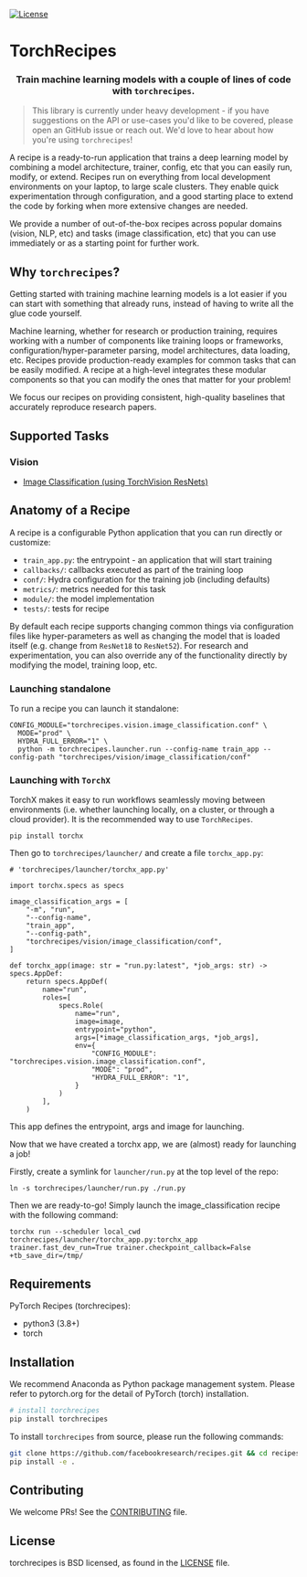 [![License](https://img.shields.io/badge/License-BSD%203--Clause-blue.svg)](LICENSE)

 # TorchRecipes

<h3 align='center'>Train machine learning models with a couple of lines of code with <code>torchrecipes</code>.</h3>

> This library is currently under heavy development - if you have suggestions on the API or use-cases you'd like to be covered, please open an GitHub issue or reach out. We'd love to hear about how you're using `torchrecipes`!

A recipe is a ready-to-run application that trains a deep learning model by combining a model architecture, trainer, config, etc that you can easily run, modify, or extend. Recipes run on everything from local development environments on your laptop, to large scale clusters. They enable quick experimentation through configuration, and a good starting place to extend the code by forking when more extensive changes are needed.

We provide a number of out-of-the-box recipes across popular domains (vision, NLP, etc) and tasks (image classification, etc) that you can use immediately or as a starting point for further work.

## Why `torchrecipes`?

Getting started with training machine learning models is a lot easier if you can start with something that already runs, instead of having to write all the glue code yourself.

Machine learning, whether for research or production training, requires working with a number of components like training loops or frameworks, configuration/hyper-parameter parsing, model architectures, data loading, etc. Recipes provide production-ready examples for common tasks that can be easily modified. A recipe at a high-level integrates these modular components so that you can modify the ones that matter for your problem!

We focus our recipes on providing consistent, high-quality baselines that accurately reproduce research papers.

## Supported Tasks

### Vision

- [Image Classification (using TorchVision ResNets)](torchrecipes/vision/image_classification)

## Anatomy of a Recipe

A recipe is a configurable Python application that you can run directly or customize:

* `train_app.py`: the entrypoint - an application that will start training
* `callbacks/`: callbacks executed as part of the training loop
* `conf/`: Hydra configuration for the training job (including defaults)
* `metrics/`: metrics needed for this task
* `module/`: the model implementation
* `tests/`: tests for recipe

By default each recipe supports changing common things via configuration files like hyper-parameters as well as changing the model that is loaded itself (e.g. change from `ResNet18` to `ResNet52`). For research and experimentation, you can also override any of the functionality directly by modifying the model, training loop, etc.

### Launching standalone

To run a recipe you can launch it standalone:

```
CONFIG_MODULE="torchrecipes.vision.image_classification.conf" \
  MODE="prod" \
  HYDRA_FULL_ERROR="1" \
  python -m torchrecipes.launcher.run --config-name train_app --config-path "torchrecipes/vision/image_classification/conf"
```

### Launching with `TorchX`

TorchX makes it easy to run workflows seamlessly moving between environments (i.e. whether launching locally, on a cluster, or through a cloud provider). It is the recommended way to use `TorchRecipes`.

```
pip install torchx
```

Then go to `torchrecipes/launcher/` and create a file `torchx_app.py`:

```
# 'torchrecipes/launcher/torchx_app.py'

import torchx.specs as specs

image_classification_args = [
    "-m", "run",
    "--config-name",
    "train_app",
    "--config-path",
    "torchrecipes/vision/image_classification/conf",
]

def torchx_app(image: str = "run.py:latest", *job_args: str) -> specs.AppDef:
    return specs.AppDef(
        name="run",
        roles=[
            specs.Role(
                name="run",
                image=image,
                entrypoint="python",
                args=[*image_classification_args, *job_args],
                env={
                    "CONFIG_MODULE": "torchrecipes.vision.image_classification.conf",
                    "MODE": "prod",
                    "HYDRA_FULL_ERROR": "1",
                }
            )
        ],
    )

```

This app defines the entrypoint, args and image for launching.

Now that we have created a torchx app, we are (almost) ready for launching a job!

Firstly, create a symlink for `launcher/run.py` at the top level of the repo:

```
ln -s torchrecipes/launcher/run.py ./run.py
```

Then we are ready-to-go! Simply launch the image_classification recipe with the following command:

```
torchx run --scheduler local_cwd torchrecipes/launcher/torchx_app.py:torchx_app trainer.fast_dev_run=True trainer.checkpoint_callback=False +tb_save_dir=/tmp/
```


## Requirements

PyTorch Recipes (torchrecipes):

* python3 (3.8+)
* torch

## Installation

We recommend Anaconda as Python package management system. Please refer to pytorch.org for the detail of PyTorch (torch) installation.

```bash
# install torchrecipes
pip install torchrecipes
```

To install `torchrecipes` from source, please run the following commands:

```bash
git clone https://github.com/facebookresearch/recipes.git && cd recipes
pip install -e .
```

## Contributing

We welcome PRs! See the [CONTRIBUTING](CONTRIBUTING.md) file.

## License

torchrecipes is BSD licensed, as found in the [LICENSE](LICENSE) file.
